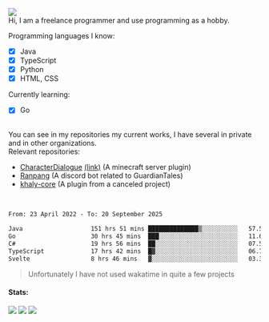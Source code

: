 ![](https://komarev.com/ghpvc/?username=iAtog&color=brightgreen) <br>
Hi, I am a freelance programmer and use programming as a hobby.<br>

Programming languages I know:
- [x] Java
- [x] TypeScript
- [x] Python
- [x] HTML, CSS

Currently learning:
- [x] Go
<br>
You can see in my repositories my current works, I have several in private and in other organizations.<br>
Relevant repositories:<br>

* [CharacterDialogue](https://github.com/iAtog/character-dialogue) [(link)](https://www.spigotmc.org/resources/95868/) (A minecraft server plugin)
* [Ranpang](https://github.com/iAtog/Ranpang) (A discord bot related to GuardianTales)
* [khaly-core](https://github.com/KhalyRPG/rpg) (A plugin from a canceled project)
<br>

<!--START_SECTION:waka-->

```txt
From: 23 April 2022 - To: 20 September 2025

Java                   151 hrs 51 mins ██████████████▒░░░░░░░░░░   57.52 %
Go                     30 hrs 45 mins  ███░░░░░░░░░░░░░░░░░░░░░░   11.65 %
C#                     19 hrs 56 mins  ██░░░░░░░░░░░░░░░░░░░░░░░   07.56 %
TypeScript             17 hrs 42 mins  █▓░░░░░░░░░░░░░░░░░░░░░░░   06.71 %
Svelte                 8 hrs 46 mins   ▓░░░░░░░░░░░░░░░░░░░░░░░░   03.32 %
```

<!--END_SECTION:waka-->
> Unfortunately I have not used wakatime in quite a few projects
#### Stats:
![](https://github-profile-summary-cards.vercel.app/api/cards/profile-details?username=iAtog&theme=github_dark)
![](https://github-profile-summary-cards.vercel.app/api/cards/stats?username=iAtog&theme=github_dark)
![](https://github-profile-summary-cards.vercel.app/api/cards/repos-per-language?username=iAtog&theme=github_dark) 
